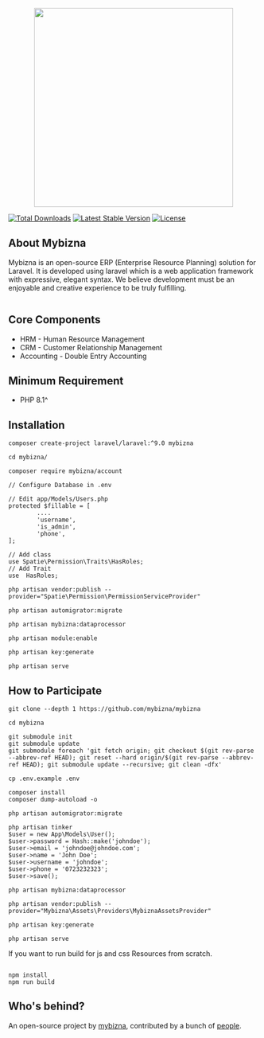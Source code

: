 <p align="center"><a href="https://mybizna.com" target="_blank"><img src="http://mybizna.com/wp-content/uploads/2021/11/logo.png" width="400"></a></p>


<a href="https://packagist.org/packages/mybizna/mybizna"><img src="https://img.shields.io/packagist/dt/mybizna/mybizna" alt="Total Downloads"></a>
<a href="https://packagist.org/packages/mybizna/mybizna"><img src="https://img.shields.io/packagist/v/mybizna/mybizna" alt="Latest Stable Version"></a>
<a href="https://packagist.org/packages/mybizna/mybizna"><img src="https://img.shields.io/packagist/l/mybizna/mybizna" alt="License"></a>
</p> 

## About Mybizna

Mybizna is an open-source ERP (Enterprise Resource Planning) solution for Laravel. It is developed using laravel which is a web application framework with expressive, elegant syntax. We believe development must be an enjoyable and creative experience to be truly fulfilling. 

<figure><img src=".gitbook/assets/mybizna-erp-laravel.png" alt=""><figcaption></figcaption></figure>


## Core Components

-   HRM - Human Resource Management
-   CRM - Customer Relationship Management
-   Accounting - Double Entry Accounting


## Minimum Requirement

-   PHP 8.1^


## Installation

```
composer create-project laravel/laravel:^9.0 mybizna

cd mybizna/

composer require mybizna/account

// Configure Database in .env

// Edit app/Models/Users.php
protected $fillable = [
        ....
        'username',
        'is_admin',
        'phone',
];

// Add class
use Spatie\Permission\Traits\HasRoles;
// Add Trait
use  HasRoles;

php artisan vendor:publish --provider="Spatie\Permission\PermissionServiceProvider"

php artisan automigrator:migrate

php artisan mybizna:dataprocessor

php artisan module:enable

php artisan key:generate

php artisan serve

```

## How to Participate

```
git clone --depth 1 https://github.com/mybizna/mybizna

cd mybizna

git submodule init
git submodule update
git submodule foreach 'git fetch origin; git checkout $(git rev-parse --abbrev-ref HEAD); git reset --hard origin/$(git rev-parse --abbrev-ref HEAD); git submodule update --recursive; git clean -dfx'

cp .env.example .env

composer install
composer dump-autoload -o

php artisan automigrator:migrate

php artisan tinker
$user = new App\Models\User();
$user->password = Hash::make('johndoe');
$user->email = 'johndoe@johndoe.com';
$user->name = 'John Doe';
$user->username = 'johndoe';
$user->phone = '0723232323';
$user->save();

php artisan mybizna:dataprocessor

php artisan vendor:publish --provider="Mybizna\Assets\Providers\MybiznaAssetsProvider"

php artisan key:generate

php artisan serve

```

If you want to run build for js and css Resources from scratch.

```

npm install
npm run build

```

## Who's behind?

An open-source project by [mybizna](https://mybizna.com/), contributed by a bunch of [people](https://github.com/mybizna/mybizna/graphs/contributors).
